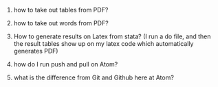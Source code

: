 1. how to take out tables from PDF?
2. how to take out words from PDF?

3. How to generate results on Latex from stata?
(I run a do file, and then the result tables show up on my latex code which automatically generates PDF)

4. how do I run push and pull on Atom?

5. what is the difference from Git and Github here at Atom?
